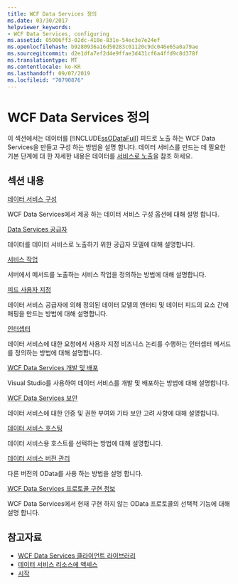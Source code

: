 ```yaml
---
title: WCF Data Services 정의
ms.date: 03/30/2017
helpviewer_keywords:
- WCF Data Services, configuring
ms.assetid: 05006ff3-02dc-410e-831e-54ec3e7e24ef
ms.openlocfilehash: b9280936a16d50283c01120c9dc046e65a0a79ae
ms.sourcegitcommit: d2e1dfa7ef2d4e9ffae3d431cf6a4ffd9c8d378f
ms.translationtype: MT
ms.contentlocale: ko-KR
ms.lasthandoff: 09/07/2019
ms.locfileid: "70790876"
---
```

# <a name="defining-wcf-data-services"></a>WCF Data Services 정의

이 섹션에서는 데이터를 [!INCLUDE[ssODataFull](../../../../includes/ssodatafull-md.md)] 피드로 노출 하는 WCF Data Services을 만들고 구성 하는 방법을 설명 합니다. 데이터 서비스를 만드는 데 필요한 기본 단계에 대 한 자세한 내용은 데이터를 [서비스로 노출](exposing-your-data-as-a-service-wcf-data-services.md)을 참조 하세요.

## <a name="in-this-section"></a>섹션 내용

 [데이터 서비스 구성](configuring-the-data-service-wcf-data-services.md)

 WCF Data Services에서 제공 하는 데이터 서비스 구성 옵션에 대해 설명 합니다.

 [Data Services 공급자](data-services-providers-wcf-data-services.md)

 데이터를 데이터 서비스로 노출하기 위한 공급자 모델에 대해 설명합니다.

 [서비스 작업](service-operations-wcf-data-services.md)

 서버에서 메서드를 노출하는 서비스 작업을 정의하는 방법에 대해 설명합니다.

 [피드 사용자 지정](feed-customization-wcf-data-services.md)

 데이터 서비스 공급자에 의해 정의된 데이터 모델의 엔터티 및 데이터 피드의 요소 간에 매핑을 만드는 방법에 대해 설명합니다.

 [인터셉터](interceptors-wcf-data-services.md)

 데이터 서비스에 대한 요청에서 사용자 지정 비즈니스 논리를 수행하는 인터셉터 메서드를 정의하는 방법에 대해 설명합니다.

 [WCF Data Services 개발 및 배포](developing-and-deploying-wcf-data-services.md)

 Visual Studio를 사용하여 데이터 서비스를 개발 및 배포하는 방법에 대해 설명합니다.

 [WCF Data Services 보안](securing-wcf-data-services.md)

 데이터 서비스에 대한 인증 및 권한 부여와 기타 보안 고려 사항에 대해 설명합니다.

 [데이터 서비스 호스팅](hosting-the-data-service-wcf-data-services.md)

 데이터 서비스용 호스트를 선택하는 방법에 대해 설명합니다.

 [데이터 서비스 버전 관리](data-service-versioning-wcf-data-services.md)

 다른 버전의 OData를 사용 하는 방법을 설명 합니다.

 [WCF Data Services 프로토콜 구현 정보](wcf-data-services-protocol-implementation-details.md)

 WCF Data Services에서 현재 구현 하지 않는 OData 프로토콜의 선택적 기능에 대해 설명 합니다.

## <a name="see-also"></a>참고자료

- [WCF Data Services 클라이언트 라이브러리](wcf-data-services-client-library.md)
- [데이터 서비스 리소스에 액세스](accessing-data-service-resources-wcf-data-services.md)
- [시작](getting-started-with-wcf-data-services.md)
